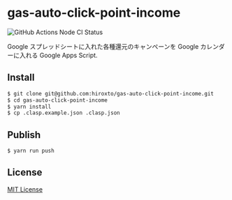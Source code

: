 # gas-auto-click-point-income

![GitHub Actions Node CI Status](https://github.com/hiroxto/gas-auto-click-point-income/workflows/Node%20CI/badge.svg)

Google スプレッドシートに入れた各種還元のキャンペーンを Google カレンダーに入れる Google Apps Script.

## Install

```sh
$ git clone git@github.com:hiroxto/gas-auto-click-point-income.git
$ cd gas-auto-click-point-income
$ yarn install
$ cp .clasp.example.json .clasp.json
```

## Publish

```sh
$ yarn run push
```

## License

[MIT License](https://github.com/hiroxto/gas-auto-click-point-income/blob/master/LICENSE "MIT License")
